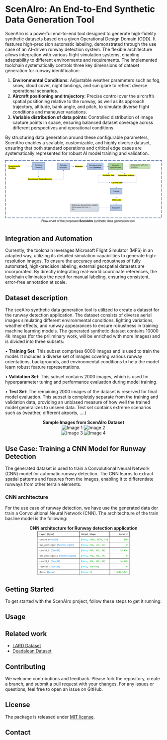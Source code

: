 # ScenAIro: An End-to-End Synthetic Data Generation Tool

ScenAIro is a powerful end-to-end tool designed to generate high-fidelity synthetic datasets based on a given Operational Design Domain (ODD). It features high-precision automatic labeling, demonstrated through the use case of an AI-driven runway detection system. The flexible architecture allows integration with various flight simulation systems, enabling adaptability to different environments and requirements.
The implemented toolchain systematically controls three key dimensions of dataset generation for runway identification:

1. **Environmental Conditions**: Adjustable weather parameters such as fog, snow, cloud cover, night landings, and sun glare to reflect diverse operational scenarios.
2. **Aircraft positioning and trajectory**: Precise control over the aircraft’s spatial positioning relative to the runway, as well as its approach trajectory, altitude, bank angle, and pitch, to simulate diverse flight conditions and maneuver variations.
3. **Variable distribution of data points**: Controlled distribution of image capture points in space, ensuring balanced dataset coverage across different perspectives and operational conditions.

By structuring data generation around these configurable parameters, ScenAIro enables a scalable, customizable, and highly diverse dataset, ensuring that both standard operations and critical edge cases are systematically represented for robust AI model training and validation.

![ScenAIro Screenshot](docs/scenAIro.png)


## Integration and Automation
Currently, the toolchain leverages Microsoft Flight Simulator (MFS) in an adapted way, utilizing its detailed simulation capabilities to generate high-resolution images. To ensure the accuracy and robustness of fully automated, high-precision labeling, external geospatial datasets are incorporated. By directly integrating real-world coordinate references, the toolchain eliminates the need for manual labeling, ensuring consistent, error-free annotation at scale.

## Dataset description
The sceAIro synthetic data generation tool is utilized to create a dataset for the runway detection application. The dataset consists of diverse aerial images simulating different environmental conditions, lighting variations, weather effects, and runway appearances to ensure robustness in training machine learning models.
The generated synthetic dataset contains 10000 4k images (for the priliminary work, will be enriched with more images) and is divided into three subsets:

•	**Training Set**: This subset comprises 6000 images and is used to train the model. It includes a diverse set of images covering various runway orientations, backgrounds, and environmental conditions to help the model learn robust feature representations.

•	**Validation Set**: This subset contains 2000 images, which is used for hyperparameter tuning and performance evaluation during model training. 

•	**Test Set**: The remaining 2000 images of the dataset is reserved for final model evaluation. This subset is completely separate from the training and validation data, providing an unbiased measure of how well the trained model generalizes to unseen data. Test set contains extreme scenarios such as (weather, different airports, ….)

<p align="center">
     <strong>Sample Images from ScenAIro Dataset</strong><br>
    <img src="docs/2025-02-17_150609.png" alt="Image 1" width="300"/>
    <img src="docs/2025-02-17_131030.png" alt="Image 2" width="300"/>
     <br>
    <img src="docs/2025-02-17_134000.png" alt="Image 3" width="300"/>
    <img src="docs/2025-02-24_222701.png" alt="Image 4" width="300"/>
</p>

## Use Case: Training a CNN Model for Runway Detection

The generated dataset is used to train a Convolutional Neural Network (CNN) model for automatic runway detection. The CNN learns to extract spatial patterns and features from the images, enabling it to differentiate runways from other terrain elements.

### CNN architecture
For the use case of runway detection, we have use the generated data dor train a Convoluitional Neural Network (CNN). The architechture of the train basline model is the following:

<p align="center">
     <strong>CNN architecture for Runway detection application</strong><br>
    <img src="docs/Unbenannt.png" alt="Image 4" width="300"/>
</p>



## Getting Started
To get started with the ScenAIro project, follow these steps to get it running:



## Usage
## Related work
- [LARD Dataset](https://doi.org/10.57745/MZSH2Y)
- [Deadalean Dataset](https://rosap.ntl.bts.gov/view/dot/62210/dot_62210_DS1.pdf)

## Contributing
We welcome contributions and feedback. Please fork the repository, create a branch, and submit a pull request with your changes. For any issues or questions, feel free to open an issue on GitHub.
## License
The package is released under [MIT license](https://github.com/ils-stuttgart/ScenAIro/blob/main/LICENSE).
## Contact

